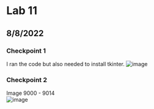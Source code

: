 # Lab 11 
## 8/8/2022

### Checkpoint 1 

I ran the code but also needed to install tkinter. 
![image](https://user-images.githubusercontent.com/57297201/183365566-a3b8dd15-631a-49e5-a784-e6f41c067707.png)

### Checkpoint 2 
Image 9000 - 9014   
![image](https://user-images.githubusercontent.com/57297201/183500906-d374917d-2df9-4a16-8bb4-2e5854f7f26d.png)
